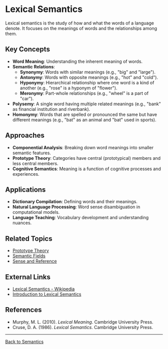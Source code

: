 # Lexical Semantics

Lexical semantics is the study of how and what the words of a language denote. It focuses on the meanings of words and the relationships among them.

## Key Concepts

- **Word Meaning**: Understanding the inherent meaning of words.
- **Semantic Relations**:
  - **Synonymy**: Words with similar meanings (e.g., "big" and "large").
  - **Antonymy**: Words with opposite meanings (e.g., "hot" and "cold").
  - **Hyponymy**: Hierarchical relationship where one word is a kind of another (e.g., "rose" is a hyponym of "flower").
  - **Meronymy**: Part-whole relationships (e.g., "wheel" is a part of "car").
- **Polysemy**: A single word having multiple related meanings (e.g., "bank" as financial institution and riverbank).
- **Homonymy**: Words that are spelled or pronounced the same but have different meanings (e.g., "bat" as an animal and "bat" used in sports).

## Approaches

- **Componential Analysis**: Breaking down word meanings into smaller semantic features.
- **Prototype Theory**: Categories have central (prototypical) members and less central members.
- **Cognitive Semantics**: Meaning is a function of cognitive processes and experiences.

## Applications

- **Dictionary Compilation**: Defining words and their meanings.
- **Natural Language Processing**: Word sense disambiguation in computational models.
- **Language Teaching**: Vocabulary development and understanding nuances.

## Related Topics

- [Prototype Theory](Prototype-Theory.md)
- [Semantic Fields](Semantic-Fields.md)
- [Sense and Reference](Sense-and-Reference.md)

## External Links

- [Lexical Semantics - Wikipedia](https://en.wikipedia.org/wiki/Lexical_semantics)
- [Introduction to Lexical Semantics](https://www.sciencedirect.com/topics/computer-science/lexical-semantics)

## References

- Murphy, M. L. (2010). *Lexical Meaning*. Cambridge University Press.
- Cruse, D. A. (1986). *Lexical Semantics*. Cambridge University Press.

---

[Back to Semantics](README.md)
